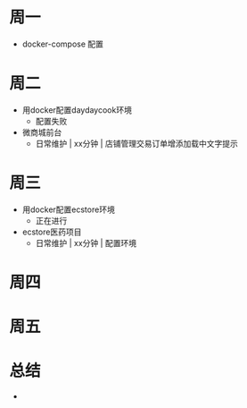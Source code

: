 # 周一
* docker-compose 配置

# 周二
* 用docker配置daydaycook环境
    - 配置失败
* 微商城前台
    - 日常维护 | xx分钟 | 店铺管理交易订单增添加载中文字提示

# 周三
* 用docker配置ecstore环境
    - 正在进行
* ecstore医药项目
    - 日常维护 | xx分钟 | 配置环境

# 周四

# 周五

# 总结
*

